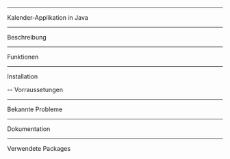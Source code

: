 -------------------------------------------------------------------------------
Kalender-Applikation in Java

---
  Beschreibung

---
  Funktionen

---
  Installation

--
  Vorraussetungen

---
  Bekannte Probleme

---
  Dokumentation

---
  Verwendete Packages
